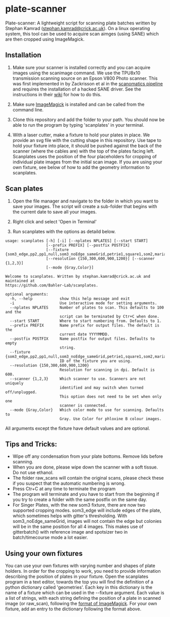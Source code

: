 # plate-scanner
Plate-scanner: A lightweight script for scanning plate batches written by Stephan Kamrad (stephan.kamrad@crick.ac.uk). On a linux operating system, this tool can be used to acquire scan aimges (using SANE) which are then cropped using ImageMagick.

## Installation
1. Make sure your scanner is installed correctly and you can acquire images using the scanimage command. We use the TPU8x10 transmission scanning source on an Epson V800 Photo scanner. This was first implemented in by Zackrisson et al in the [scanomatics pipeline](https://www.ncbi.nlm.nih.gov/pmc/articles/PMC5015956/) and requires the installation of a hacked SANE driver. See the instructions in their [wiki](https://github.com/Scan-o-Matic/scanomatic/wiki/Installing-scanners) for how to do this.

2. Make sure [ImageMagick](https://imagemagick.org/index.php) is installed and can be called from the command line.

3. Clone this repository and add the folder to your path. You should now be able to run the program by typing 'scanplates' in your terminal.

4. With a laser cutter, make a fixture to hold your plates in place. We provide an svg file with the cutting shape in this repository. Use tape to hold your fixture into place, it should be pushed against the back of the scanner (where the cables are) with the top of the plates facing left. Scanplates uses the position of the four placeholders for cropping of individual plate images from the initial scan image. If you are using your own fixture, see below of how to add the geometry information to scanplates. 

## Scan plates 

1. Open the file manager and navigate to the folder in which you want to save your images. The script will create a sub-folder that begins with the current date to save all your images. 

2. Right click and select 'Open in Terminal'

3. Run scanplates with the options as detaild below. 

```
usage: scanplates [-h] [-i] [--nplates NPLATES] [--start START]
                  [--prefix PREFIX] [--postfix POSTFIX]
                  [--fixture {som3_edge,pp2,pp1,null,som3_noEdge_sameGrid,petrie1,square1,som2,maria}]
                  [--resolution {150,300,600,900,1200}] [--scanner {1,2,3}]
                  [--mode {Gray,Color}]

Welcome to scanplates. Written by stephan.kamrad@crick.ac.uk and maintained at
https://github.com/Bahler-Lab/scanplates.

optional arguments:
  -h, --help            show this help message and exit
  -i                    Use interactive mode for setting arguments.
  --nplates NPLATES     Number of plates to scan. This defaults to 100 and the
                        script can be terminated by Ctr+C when done.
  --start START         Where to start numbering from. Defaults to 1.
  --prefix PREFIX       Name prefix for output files. The default is the
                        current date YYYYMMDD.
  --postfix POSTFIX     Name postfix for output files. Defaults to empty
                        string.
  --fixture {som3_edge,pp2,pp1,null,som3_noEdge_sameGrid,petrie1,square1,som2,maria}
                        ID of the fixture you are using.
  --resolution {150,300,600,900,1200}
                        Resolution for scanning in dpi. Default is 600.
  --scanner {1,2,3}     Which scanner to use. Scanners are not uniquely
                        identified and may switch when turned off/unplugged.
                        This option does not need to be set when only one
                        scanner is connected.
  --mode {Gray,Color}   Which color mode to use for scanning. Defaults to
                        Gray. Use Color for phloxine B colour images.
```

All arguments except the fixture have default values and are optional.

## Tips and Tricks:
- Wipe off any condensation from your plate bottoms. Remove lids before scanning.
- When you are done, please wipe down the scanner with a soft tissue. Do not use ethanol.
- The folder raw_scans will contain the original scans, please check these if you suspect that the automatic numbering is wrong.
- Press Ctr+C at any time to terminate the program
- The program will terminate and you have to start from the beginning if you try to create a folder with the same postfix on the same day. 
- For Singer Plates, with the new som3 fixture, there are now two supported cropping modes. som3_edge will include edges of the plate, which sometimes helps with gitter's thresholding. With som3_noEdge_sameGrid, images will not contain the edge but colonies will be in the same position for all 4 images. This makes use of gitterbatch() with reference image and spotsizer two in batch/timecourse mode a lot easier.

## Using your own fixtures
You can use your own fixtures with varying number and shapes of plate holders. In order for the cropping to work, you need to provide information describing the position of plates in your fixture. Open the scanplates program in a text editor, towards the top you will find the definition of a python dictionary called 'geometries'. Each key in this dictionary is the name of a fixture which can be used in the --fixture argument. Each value is a list of strings, with each string defining the position of a plate in scanned image (or raw_scan), following the [format of ImageMagick](https://www.imagemagick.org/Magick++/Geometry.html). For your own fixture, add an entry to the dictionary following the format above.